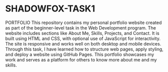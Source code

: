 # SHADOWFOX-TASK1
PORTFOLIO
This repository contains my personal portfolio website created as part of the beginner-level task in the Web Development program. The website includes sections like About Me, Skills, Projects, and Contact. It is built using HTML and CSS, with optional use of JavaScript for interactivity. The site is responsive and works well on both desktop and mobile devices. Through this task, I have learned how to structure web pages, apply styling, and deploy a website using GitHub Pages. This portfolio showcases my work and serves as a platform for others to know more about me and my skills.
